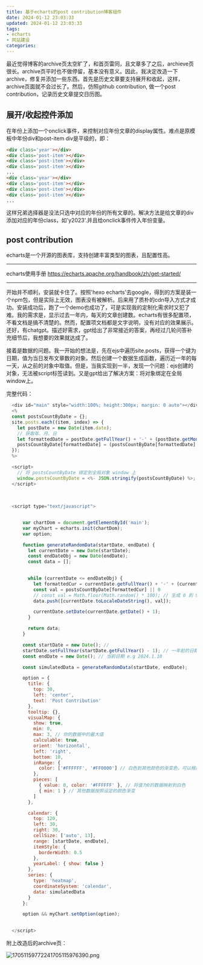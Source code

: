 ```yaml
---
title: 基于echarts的post contribution博客组件
date: 2024-01-12 23:03:33
updated: 2024-01-12 23:03:33
tags: 
- echarts
- 网站建设
categories:
---
```


最近觉得博客的archive页太空旷了，和首页雷同，且文章多了之后，archieve页很长。archive页平时也不做停留，基本没有意义。因此，我决定改造一下archive，修复并添加一些东西。首先是历史文章要支持展开和收起，这样，archive页面就不会过长了。然后，仿照github contribution, 做一个post contribution，记录历史文章提交日历图。

## 展开/收起控件添加

在年份上添加一个onclick事件，来控制对应年份文章的display属性。难点是原模板中年份div和post-item div是平级的，即：

```html
<div class='year'></div>
<div class='post-item'></div>
<div class='post-item'></div>
<div class='post-item'></div>
...
<div class='year'></div>
<div class='post-item'></div>
<div class='post-item'></div>
<div class='post-item'></div>
...

```

这样兄弟选择器是没法只选中对应的年份的所有文章的。解决方法是给文章的div添加对应的年份class，如'y2023'.并且给onclick事件传入年份变量。

## post contribution

echarts是一个开源的图表库，支持创建丰富类型的图表，且配置性高。

---

echarts使用手册
https://echarts.apache.org/handbook/zh/get-started/

---

开始并不顺利，安装就卡住了。按照'hexo echarts'去google，得到的方案是装一个npm包，但是实际上无效，图表没有被解析。后来用了质朴的cdn导入方式才成功。安装成功后，跑了一个demo也成功了，可是实现我的定制化需求时又犯了难。我的需求是，显示过去一年内，每天的文章创建数。echarts有很多配置项，不看文档是搞不清楚的。然而，配置项文档都是文字说明，没有对应的效果展示。还好，有chatgpt。描述好需求，gpt给出了非常接近的答案，再经过几轮问答补充细节后，我想要的效果就达成了。

接着是数据的问题。我一开始的想法是，先在ejs中遍历site.posts，获得一个键为日期，值为当日发布文章数的对象。然后创建一个数据生成函数，遍历近一年的每一天，从之前的对象中取值。但是，当我实现到一半，发现一个问题：ejs创建的对象，无法被script标签读到。又是gpt给出了解决方案：将对象绑定在全局window上。

完整代码：

```javascript
  <div id="main" style="width:100%; height:300px; margin: 0 auto"></div>
  <%
  const postsCountByDate = {};
  site.posts.each((item, index) => {
    let postDate = new Date(item.date);
    // 获取年、月、日
    let formattedDate = postDate.getFullYear() + '-' + (postDate.getMonth() + 1) + '-' + postDate.getDate();
    postsCountByDate[formattedDate] = (postsCountByDate[formattedDate] || 0) + 1;
  });
  %>

  <script>
    // 将 postsCountByDate 绑定到全局对象 window 上
    window.postsCountByDate = <%- JSON.stringify(postsCountByDate) %>;
  </script>
  
  
  
  <script type="text/javascript">


      var chartDom = document.getElementById('main');
      var myChart = echarts.init(chartDom);
      var option;

      function generateRandomData(startDate, endDate) {
        let currentDate = new Date(startDate);
        const endDateObj = new Date(endDate);
        const data = [];
        

        while (currentDate <= endDateObj) {
          let formattedCur = currentDate.getFullYear() + '-' + (currentDate.getMonth() + 1) + '-' + currentDate.getDate();
          const val = postsCountByDate[formattedCur] || 0
          // const val = Math.floor(Math.random() * 100); // 生成 0 到 99 之间的随机数
          data.push([currentDate.toLocaleDateString(), val]);

          currentDate.setDate(currentDate.getDate() + 1);
        }

        return data;
      }

      const startDate = new Date(); //
      startDate.setFullYear(startDate.getFullYear() - 1); // 一年前的日期 e.g 2023.1.10
      const endDate = new Date(); // 当前日期 e.g 2024.1.10

      const simulatedData = generateRandomData(startDate, endDate);

      option = {
        title: {
          top: 30,
          left: 'center',
          text: 'Post Contribution'
        },
        tooltip: {},
        visualMap: {
          show: true,
          min: 0,
          max: 3, // 你的数据中的最大值
          calculable: true,
          orient: 'horizontal',
          left: 'right',
          bottom: 10,
          inRange: {
            color: ['#FFFFFF', '#FF0000'] // 白色到其他颜色的渐变色，可以根据需要调整颜色值
          },
          pieces: [
            { value: 0, color: '#FFFFFF' }, // 将值为0的数据映射到白色
            { min: 1 } // 其他数据按照设定的颜色渐变
          ]
        },

        calendar: {
          top: 120,
          left: 30,
          right: 30,
          cellSize: ['auto', 13],
          range: [startDate, endDate],
          itemStyle: {
            borderWidth: 0.5
          },
          yearLabel: { show: false }
        },
        series: {
          type: 'heatmap',
          coordinateSystem: 'calendar',
          data: simulatedData
        }
      };

      option && myChart.setOption(option);

    
  </script>
```

附上改造后的archive页：

![17051159772241705115976390.png](https://fastly.jsdelivr.net/gh/li199-code/blog-img-2@main/17051159772241705115976390.png)






